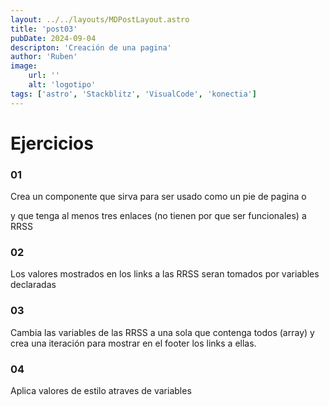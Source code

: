```yaml
---
layout: ../../layouts/MDPostLayout.astro
title: 'post03'
pubDate: 2024-09-04
descripton: 'Creación de una pagina'
author: 'Ruben'
image:
    url: ''
    alt: 'logotipo'
tags: ['astro', 'Stackblitz', 'VisualCode', 'konectia']
---
```

# Ejercicios

### 01

Crea un componente que sirva para ser usado como un pie de pagina o <footer> y que tenga al menos tres enlaces (no tienen por que ser funcionales) a RRSS

### 02

Los valores mostrados en los links a las RRSS seran tomados por variables declaradas 

### 03

Cambia las variables de las RRSS a una sola que contenga todos (array) y crea una iteración para mostrar en el footer los links a ellas.


### 04

Aplica valores de estilo atraves de variables
